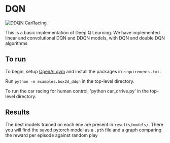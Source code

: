 # DQN

![DDQN CarRacing](results/videos/carracing_good.gif)

This is a basic implementation of Deep Q Learning. We have implemented linear and convolutional DQN and DDQN models, with 
DQN and double DQN algorithms

## To run
To begin, setup [OpenAI gym](https://gym.openai.com/) and install the packages in `requirements.txt`.

Run `python -m examples.box2d_ddqn` in the top-level directory.

To run the car racing for human control, 'python car_drrive.py' in the top-level directory.

## Results
The best models trained on each env are present in `results/models/`. There you will find the saved pytorch model as a `.pth` file and
a graph comparing the reward per episode against random play

